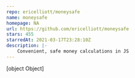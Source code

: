 ```yaml
---
repo: ericelliott/moneysafe
name: moneysafe
homepage: NA
url: https://github.com/ericelliott/moneysafe
stars: 455
starredAt: 2021-03-17T23:28:10Z
description: |-
    Convenient, safe money calculations in JS
---
```


[object Object]
